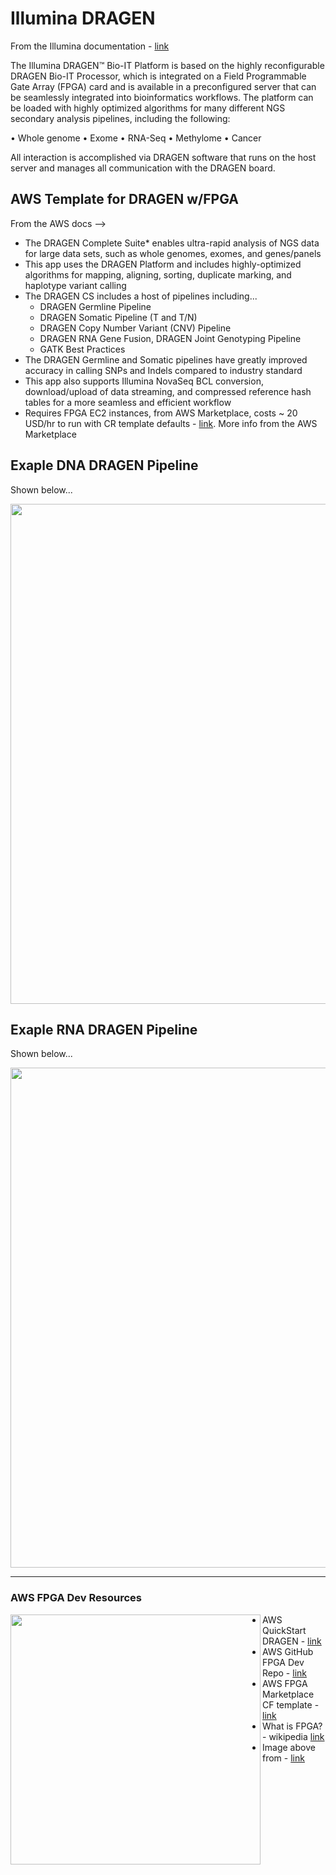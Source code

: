 # Illumina DRAGEN

From the Illumina documentation - [link](https://support.illumina.com/content/dam/illumina-support/documents/documentation/software_documentation/dragen-bio-it/Illumina-DRAGEN-Bio-IT-Platform-User-Guide-1000000141465-00.pdf)

The Illumina DRAGEN™ Bio-IT Platform is based on the highly reconfigurable DRAGEN Bio-IT Processor,
which is integrated on a Field Programmable Gate Array (FPGA) card and is available in a preconfigured
server that can be seamlessly integrated into bioinformatics workflows. The platform can be loaded
with highly optimized algorithms for many different NGS secondary analysis pipelines, including the
following:  

• Whole genome
• Exome
• RNA-Seq
• Methylome
• Cancer

All interaction is accomplished via DRAGEN software that runs on the host server and manages all
communication with the DRAGEN board.

## AWS Template for DRAGEN w/FPGA


From the AWS docs --> 
- The DRAGEN Complete Suite* enables ultra-rapid analysis of NGS data for large data sets, such as whole genomes, exomes, and genes/panels
- This app uses the DRAGEN Platform and includes highly-optimized algorithms for mapping, aligning, sorting, duplicate marking, and haplotype variant calling
- The DRAGEN CS includes a host of pipelines including...
    - DRAGEN Germline Pipeline
    - DRAGEN Somatic Pipeline (T and T/N)
    - DRAGEN Copy Number Variant (CNV) Pipeline
    - DRAGEN RNA Gene Fusion, DRAGEN Joint Genotyping Pipeline
    - GATK Best Practices  
- The DRAGEN Germline and Somatic pipelines have greatly improved accuracy in calling SNPs and Indels compared to industry standard
- This app also supports Illumina NovaSeq BCL conversion, download/upload of data streaming, and compressed reference hash tables for a more seamless and efficient workflow
- Requires FPGA EC2 instances, from AWS Marketplace, costs ~ 20 USD/hr to run with CR template defaults - [link](https://aws.amazon.com/marketplace/pp/Illumina-Inc-DRAGEN-Complete-Suite/B07CZ3F5HY).  More info from the AWS Marketplace  

## Exaple DNA DRAGEN Pipeline

Shown below...  

<img src="https://github.com/lynnlangit/TeamTeri/blob/master/Images/dragen-dna.png" width=800>

## Exaple RNA DRAGEN Pipeline

Shown below...   

<img src="https://github.com/lynnlangit/TeamTeri/blob/master/Images/dragen-rna.png" width=800>

---

### AWS FPGA Dev Resources

<img src="https://github.com/lynnlangit/TeamTeri/blob/master/Images/fpga-arch.png" width=400 align=left>

- AWS QuickStart DRAGEN - [link](https://aws.amazon.com/quickstart/architecture/illumina-dragen/)
- AWS GitHub FPGA Dev Repo - [link](https://github.com/aws/aws-fpga)
- AWS FPGA Marketplace CF template - [link](https://aws.amazon.com/marketplace/pp/B06VVYBLZZ?qid=1611970635452&sr=0-8&ref_=brs_res_product_title)
- What is FPGA? - wikipedia [link](https://en.wikipedia.org/wiki/Field-programmable_gate_array)
- Image above from - [link](https://www.elprocus.com/fpga-architecture-and-applications/)

